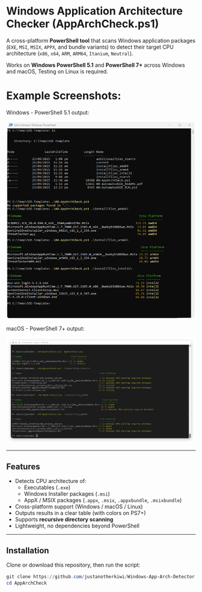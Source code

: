 # Windows Application Architecture Checker (AppArchCheck.ps1)

A cross-platform **PowerShell tool** that scans Windows application packages  
(`EXE`, `MSI`, `MSIX`, `APPX`, and bundle variants) to detect their target CPU  
architecture (`x86`, `x64`, `ARM`, `ARM64`, `Itanium`, `Neutral`).  

Works on **Windows PowerShell 5.1** and **PowerShell 7+** across Windows and macOS, Testing on Linux is required.

# Example Screenshots:

Windows - PowerShell 5.1 output:

![PowerShell 5.1 output](Screenshot-Windows.png)

macOS - PowerShell 7+ output:

![PowerShell 7 output](Screenshot-macOS.png)


---

## Features
- Detects CPU architecture of:
  - Executables (`.exe`)
  - Windows Installer packages (`.msi`)
  - AppX / MSIX packages (`.appx`, `.msix`, `.appxbundle`, `.msixbundle`)
- Cross-platform support (Windows / macOS / Linux)
- Outputs results in a clear table (with colors on PS7+)
- Supports **recursive directory scanning**
- Lightweight, no dependencies beyond PowerShell

---

## Installation
Clone or download this repository, then run the script:

```powershell
git clone https://github.com/justanotherkiwi/Windows-App-Arch-Detector.git
cd AppArchCheck
